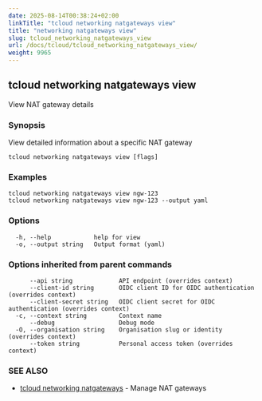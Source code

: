 ```yaml
---
date: 2025-08-14T00:38:24+02:00
linkTitle: "tcloud networking natgateways view"
title: "networking natgateways view"
slug: tcloud_networking_natgateways_view
url: /docs/tcloud/tcloud_networking_natgateways_view/
weight: 9965
---
```

## tcloud networking natgateways view

View NAT gateway details

### Synopsis

View detailed information about a specific NAT gateway

```
tcloud networking natgateways view [flags]
```

### Examples

```
tcloud networking natgateways view ngw-123
tcloud networking natgateways view ngw-123 --output yaml
```

### Options

```
  -h, --help            help for view
  -o, --output string   Output format (yaml)
```

### Options inherited from parent commands

```
      --api string             API endpoint (overrides context)
      --client-id string       OIDC client ID for OIDC authentication (overrides context)
      --client-secret string   OIDC client secret for OIDC authentication (overrides context)
  -c, --context string         Context name
      --debug                  Debug mode
  -O, --organisation string    Organisation slug or identity (overrides context)
      --token string           Personal access token (overrides context)
```

### SEE ALSO

* [tcloud networking natgateways](/docs/tcloud/tcloud_networking_natgateways/)	 - Manage NAT gateways

